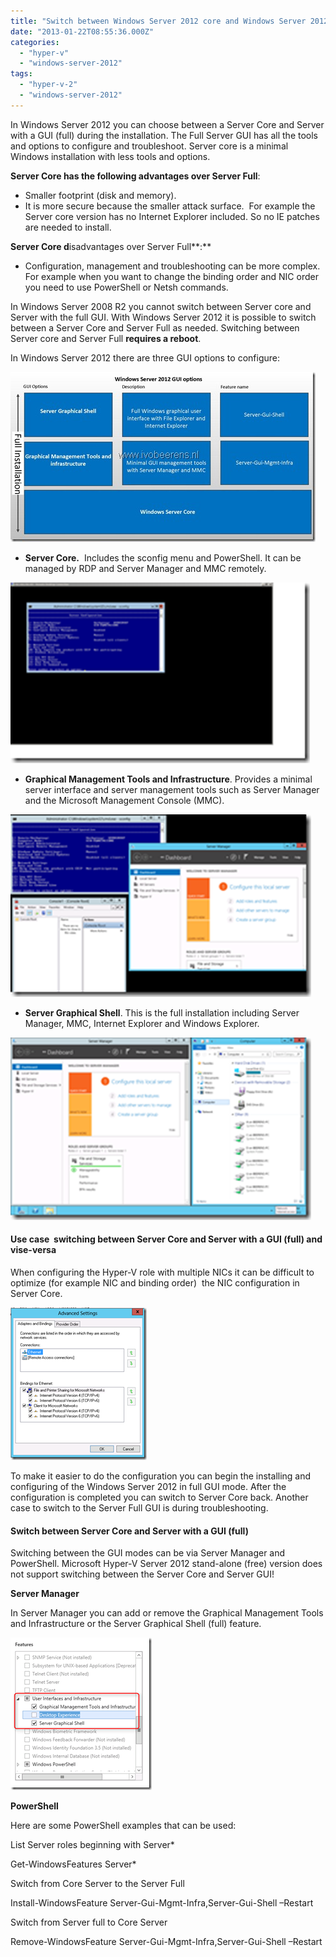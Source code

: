 ```yaml
---
title: "Switch between Windows Server 2012 core and Windows Server 2012 GUI"
date: "2013-01-22T08:55:36.000Z"
categories: 
  - "hyper-v"
  - "windows-server-2012"
tags: 
  - "hyper-v-2"
  - "windows-server-2012"
---
```


In Windows Server 2012 you can choose between a Server Core and Server with a GUI (full) during the installation. The Full Server GUI has all the tools and options to configure and troubleshoot. Server core is a minimal Windows installation with less tools and options.

**Server Core has the following advantages over Server Full**:

- Smaller footprint (disk and memory).
- It is more secure because the smaller attack surface.  For example the Server core version has no Internet Explorer included. So no IE patches are needed to install.

**Server Core d**isadvantages over Server Full**:**

- Configuration, management and troubleshooting can be more complex. For example when you want to change the binding order and NIC order you need to use PowerShell or Netsh commands.

In Windows Server 2008 R2 you cannot switch between Server core and Server with the full GUI. With Windows Server 2012 it is possible to switch between a Server Core and Server Full as needed. Switching between Server core and Server Full **requires a reboot**.

In Windows Server 2012 there are three GUI options to configure:

[![Windows Server 2012 GUI options](images/Windows-Server-2012-GUI-options_thumb.jpg "Windows Server 2012 GUI options")](https://www.ivobeerens.nl/wp-content/uploads/2013/01/Windows-Server-2012-GUI-options.jpg)

- **Server Core.**  Includes the sconfig menu and PowerShell. It can be managed by RDP and Server Manager and MMC remotely.

[![image_thumb[2]](images/image_thumb2_thumb.png "image_thumb[2]")](https://www.ivobeerens.nl/wp-content/uploads/2013/01/image_thumb21.png)

- **Graphical Management Tools and Infrastructure**. Provides a minimal server interface and server management tools such as Server Manager and the Microsoft Management Console (MMC).

[![image_thumb[3]](images/image_thumb3_thumb.png "image_thumb[3]")](https://www.ivobeerens.nl/wp-content/uploads/2013/01/image_thumb31.png)

- **Server Graphical Shell**. This is the full installation including Server Manager, MMC, Internet Explorer and Windows Explorer.

[![image_thumb[4]](images/image_thumb4_thumb.png "image_thumb[4]")](https://www.ivobeerens.nl/wp-content/uploads/2013/01/image_thumb41.png)

#### Use case  switching between Server Core and Server with a GUI (full) and vise-versa

When configuring the Hyper-V role with multiple NICs it can be difficult to optimize (for example NIC and binding order)  the NIC configuration in Server Core.

[![image_thumb[5]](images/image_thumb5_thumb.png "image_thumb[5]")](https://www.ivobeerens.nl/wp-content/uploads/2013/01/image_thumb51.png)

To make it easier to do the configuration you can begin the installing and configuring of the Windows Server 2012 in full GUI mode. After the configuration is completed you can switch to Server Core back. Another case to switch to the Server Full GUI is during troubleshooting.

#### Switch between Server Core and Server with a GUI (full)

Switching between the GUI modes can be via Server Manager and PowerShell. Microsoft Hyper-V Server 2012 stand-alone (free) version does not support switching between the Server Core and Server GUI!

**Server Manager**

In Server Manager you can add or remove the Graphical Management Tools and Infrastructure or the Server Graphical Shell (full) feature.

[![image_thumb[1]](images/image_thumb1_thumb.png "image_thumb[1]")](https://www.ivobeerens.nl/wp-content/uploads/2013/01/image_thumb11.png)

**PowerShell**

Here are some PowerShell examples that can be used:

List Server roles beginning with Server\*

Get-WindowsFeatures Server\*

Switch from Core Server to the Server Full

Install-WindowsFeature Server-Gui-Mgmt-Infra,Server-Gui-Shell –Restart

Switch from Server full to Core Server

Remove-WindowsFeature Server-Gui-Mgmt-Infra,Server-Gui-Shell –Restart
